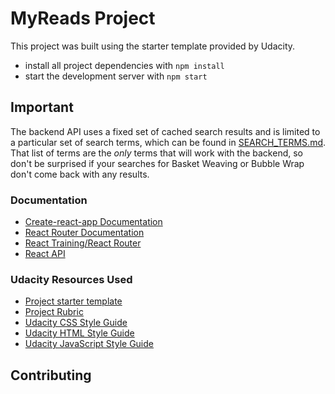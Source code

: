# MyReads Project

This project was built using the starter template provided by Udacity.

* install all project dependencies with `npm install`
* start the development server with `npm start`

## Important
The backend API uses a fixed set of cached search results and is limited to a particular set of search terms, which can be found in [SEARCH_TERMS.md](SEARCH_TERMS.md). That list of terms are the _only_ terms that will work with the backend, so don't be surprised if your searches for Basket Weaving or Bubble Wrap don't come back with any results.

<h3>Documentation</h3>
<ul>
<li><a href="https://github.com/facebookincubator/create-react-app">Create-react-app Documentation</a></li>
<li><a href="http://knowbody.github.io/react-router-docs/" rel="nofollow">React Router Documentation</a></li>
<li><a href="https://reacttraining.com/react-router/web/api/BrowserRouter" rel="nofollow">React Training/React Router</a></li>
<li><a href="https://facebook.github.io/react/docs/react-api.html" rel="nofollow">React API</a></li>
</ul>

<h3>Udacity Resources Used</h3>
<ul>
<li><a href="https://github.com/udacity/reactnd-project-myreads-starter">Project starter template</a></li>
<li><a href="https://review.udacity.com/#!/rubrics/918/view" rel="nofollow">Project Rubric</a></li>
<li><a href="http://udacity.github.io/frontend-nanodegree-styleguide/css.html" rel="nofollow">Udacity CSS Style Guide</a></li>
<li><a href="http://udacity.github.io/frontend-nanodegree-styleguide/index.html" rel="nofollow">Udacity HTML Style Guide</a></li>
<li><a href="http://udacity.github.io/frontend-nanodegree-styleguide/javascript.html" rel="nofollow">Udacity JavaScript Style Guide</a></li>
</ul>

## Contributing
